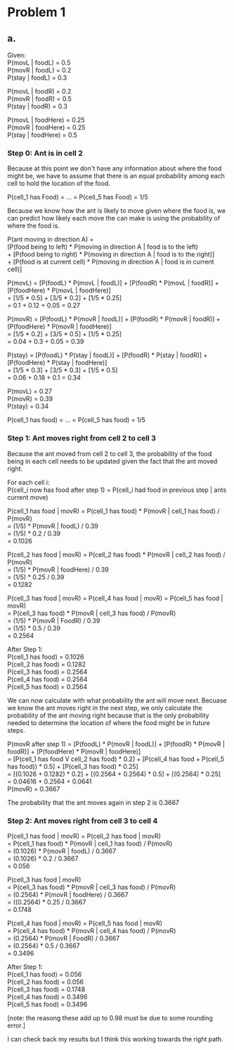 # Problem 1

## a.

Given:<br>
P(movL | foodL) = 0.5<br>
P(movR | foodL) = 0.2<br>
P(stay | foodL) = 0.3<br>

P(movL | foodR) = 0.2<br>
P(movR | foodR) = 0.5<br>
P(stay | foodR) = 0.3<br>

P(movL | foodHere) = 0.25<br>
P(movR | foodHere) = 0.25<br>
P(stay | foodHere) = 0.5<br>

### Step 0: Ant is in cell 2
Because at this point we don't have any information about where the food might be, we have to assume that there is an equal probability among each cell to hold the location of the food.

P(cell_1 has Food) = ... = P(cell_5 has Food) = 1/5

Because we know how the ant is likely to move given where the food is, we can predict how likely each move the can make is using the probability of where the food is.

P(ant moving in direction A) =
<br> [P(food being to left) * P(moving in direction A | food is to the left)<br>+ [P(food being to right) * P(moving in direction A | food is to the right)]
<br> + [P(food is at current cell) * P(moving in direction A | food is in current cell)]

P(movL) = [P(foodL) * P(movL | foodL)] + [P(foodR) * P(movL | foodR)] + [P(foodHere) * P(movL | foodHere)]
<br>= [1/5 * 0.5] + [3/5 * 0.2] + [1/5 * 0.25]
<br>= 0.1 + 0.12 + 0.05 = 0.27

P(movR) = [P(foodL) * P(movR | foodL)] + [P(foodR) * P(movR | foodR)] + [P(foodHere) * P(movR | foodHere)]
<br>= [1/5 * 0.2] + [3/5 * 0.5] + [1/5 * 0.25]
<br>= 0.04 + 0.3 + 0.05 = 0.39

P(stay) = [P(foodL) * P(stay | foodL)] + [P(foodR) * P(stay | foodR)] + [P(foodHere) * P(stay | foodHere)]
<br>= [1/5 * 0.3] + [3/5 * 0.3] + [1/5 * 0.5]
<br>= 0.06 + 0.18 + 0.1 = 0.34

P(movL) = 0.27<br>
P(movR) = 0.39<br>
P(stay) = 0.34<br>

P(cell_1 has food) = ... = P(cell_5 has food) = 1/5
### Step 1: Ant moves right from cell 2 to cell 3

Because the ant moved from cell 2 to cell 3, the probability of the food being in each cell needs to be updated given the fact that the ant moved right.

For each cell i:<br>
P(cell_i now has food after step 1) = P(cell_i had food in previous step | ants current move)

P(cell_1 has food | movR) = P(cell_1 has food) * P(movR | cell_1 has food) / P(movR)<br>
= (1/5) * P(movR | foodL) / 0.39<br>
= (1/5) * 0.2 / 0.39<br>
= 0.1026

P(cell_2 has food | movR) = P(cell_2 has food) * P(movR | cell_2 has food) / P(movR)<br>
= (1/5) * P(movR | foodHere) / 0.39<br>
= (1/5) * 0.25 / 0.39<br>
= 0.1282

P(cell_3 has food | movR) = P(cell_4 has food | movR) = P(cell_5 has food | movR)<br>
= P(cell_3 has food) * P(movR | cell_3 has food) / P(movR)<br>
= (1/5) * P(movR | FoodR) / 0.39<br>
= (1/5) * 0.5 / 0.39<br>
= 0.2564

After Step 1:<br>
P(cell_1 has food) = 0.1026<br>
P(cell_2 has food) = 0.1282<br>
P(cell_3 has food) = 0.2564<br>
P(cell_4 has food) = 0.2564<br>
P(cell_5 has food) = 0.2564<br>

We can now calculate with what probability the ant will move next. Becuase we know the ant moves right in the next step, we only calculate the probability of the ant moving right because that is the only probability needed to determine the location of where the food might be in future steps.

P(movR after step 1) = [P(foodL) * P(movR | foodL)] + [P(foodR) * P(movR | foodR)] + [P(foodHere) * P(movR | foodHere)]
<br>= [P(cell_1 has food V cell_2 has food) * 0.2] + [P(cell_4 has food + P(cell_5 has food)) * 0.5] + [P(cell_3 has food) * 0.25]
<br>= [(0.1026 + 0.1282) * 0.2] + [(0.2564 + 0.2564) * 0.5] + [(0.2564) * 0.25]
<br>= 0.04616 + 0.2564 + 0.0641<br>
P(movR) = 0.3667


The probability that the ant moves again in step 2 is 0.3667

### Step 2: Ant moves right from cell 3 to cell 4<br>

P(cell_1 has food | movR) = P(cell_2 has food | movR)<br>
= P(cell_1 has food) * P(movR | cell_1 has food) / P(movR)<br>
= (0.1026) * P(movR | foodL) / 0.3667<br>
= (0.1026) * 0.2 / 0.3667<br>
= 0.056

P(cell_3 has food | movR)<br>
= P(cell_3 has food) * P(movR | cell_3 has food) / P(movR)<br>
= (0.2564) * P(movR | foodHere) / 0.3667<br>
= ((0.2564) * 0.25 / 0.3667<br>
= 0.1748

P(cell_4 has food | movR) = P(cell_5 has food | movR)<br>
= P(cell_4 has food) * P(movR | cell_4 has food) / P(movR)<br>
= (0.2564) * P(movR | FoodR) / 0.3667<br>
= (0.2564) * 0.5 / 0.3667<br>
= 0.3496

After Step 1:<br>
P(cell_1 has food) = 0.056<br>
P(cell_2 has food) = 0.056<br>
P(cell_3 has food) = 0.1748<br>
P(cell_4 has food) = 0.3496<br>
P(cell_5 has food) = 0.3496<br>

[note: the reasong these add up to 0.98 must be due to some rounding error.]

I can check back my results but I think this working towards the right path.
